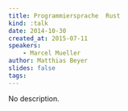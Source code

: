 ```yaml
---
title: Programmiersprache  Rust
kind: :talk
date: 2014-10-30
created_at: 2015-07-11
speakers:
    - Marcel Mueller
author: Matthias Beyer
slides: false
tags:
---
```


No description.
